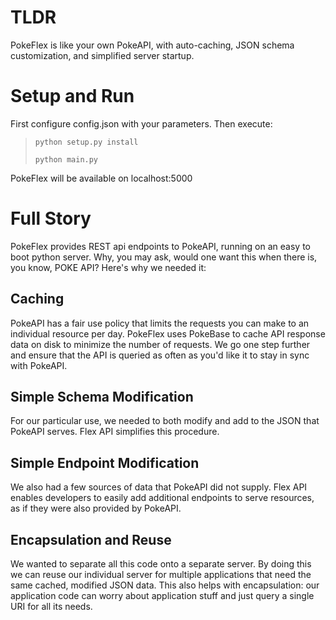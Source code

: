 # TLDR 

PokeFlex is like your own PokeAPI, with auto-caching,
JSON schema customization, and simplified server startup.

# Setup and Run
First configure config.json with your parameters. Then execute:
>`python setup.py install`
>
>`python main.py`

PokeFlex will be available on localhost:5000

# Full Story
PokeFlex provides REST api endpoints to PokeAPI, running on an easy to
boot python server. Why, you may ask, would one want this when there is, you know, 
POKE API? Here's why we needed it:

## Caching
PokeAPI has a fair use policy that limits the requests you can
make to an individual resource per day. PokeFlex uses PokeBase to cache 
API response data on disk to minimize the number of requests. We go one step
further and ensure that the API is queried as often as you'd like it to stay
in sync with PokeAPI. 

## Simple Schema Modification
For our particular use, we needed to both modify and add to the JSON that
PokeAPI serves. Flex API simplifies this procedure.

## Simple Endpoint Modification
We also had a few sources of data that PokeAPI did not supply. Flex API enables
developers to easily add additional endpoints to serve resources, as if they
were also provided by PokeAPI.

## Encapsulation and Reuse
We wanted to separate all this code onto a separate server. By doing this we
can reuse our individual server for multiple applications that need the same
cached, modified JSON data. This also helps with encapsulation: our application
code can worry about application stuff and just query a single URI for all its 
needs.



